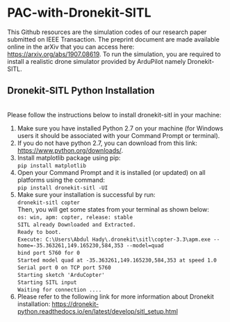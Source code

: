# PAC-with-Dronekit-SITL <br>
This Github resources are the simulation codes of our research paper submitted on IEEE Transaction. The preprint document are made available online in the arXiv that you can access here: <https://arxiv.org/abs/1907.08619>. To run the simulation, you are required to install a realistic drone simulator provided by ArduPilot namely Dronekit-SITL.
<br>
## Dronekit-SITL Python Installation 
<br>
Please follow the instructions below to install dronekit-sitl in your machine:

1. Make sure you have installed Python 2.7 on your machine (for Windows users it should be associated with your Command Prompt or terminal).
1. If you do not have python 2.7, you can download from this link: <https://www.python.org/downloads/>.
1. Install matplotlib package using pip: <br>
    `pip install matplotlib`
1. Open your Command Prompt and it is installed (or updated) on all platforms using the command: <br>
    `pip install dronekit-sitl -UI`
1. Make sure your installation is successful by run: <br>
    `dronekit-sitl copter` <br>
Then, you will get some states from your terminal as shown below: <br>
`os: win, apm: copter, release: stable` <br>
`SITL already Downloaded and Extracted.` <br>
`Ready to boot.` <br>
`Execute: C:\Users\Abdul Hady\.dronekit\sitl\copter-3.3\apm.exe --home=-35.363261,149.165230,584,353 --model=quad` <br>
`bind port 5760 for 0` <br>
`Started model quad at -35.363261,149.165230,584,353 at speed 1.0` <br>
`Serial port 0 on TCP port 5760` <br>
`Starting sketch 'ArduCopter'` <br>
`Starting SITL input` <br>
`Waiting for connection ....`
1. Please refer to the following link for more information about Dronekit installation:
<https://dronekit-python.readthedocs.io/en/latest/develop/sitl_setup.html>
